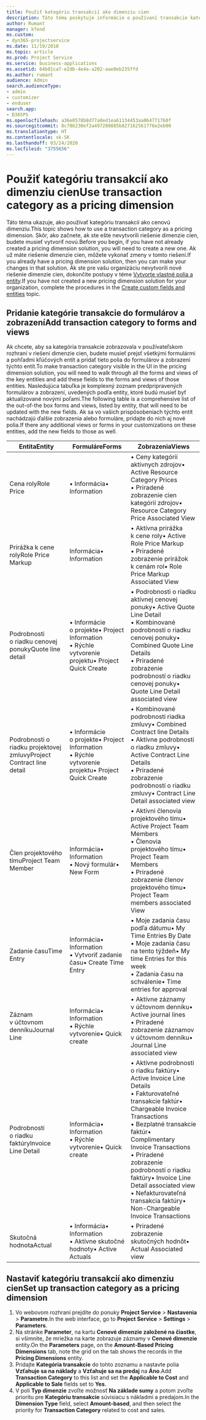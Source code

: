 ```yaml
---
title: Použiť kategóriu transakcií ako dimenziu cien
description: Táto téma poskytuje informácie o používaní transakcie kategórie ako dimenzie cien.
author: Rumant
manager: kfend
ms.custom:
- dyn365-projectservice
ms.date: 11/19/2018
ms.topic: article
ms.prod: Project Service
ms.service: business-applications
ms.assetid: 64b81ca7-e2db-4e4a-a202-aae0eb235ffd
ms.author: rumant
audience: Admin
search.audienceType:
- admin
- customizer
- enduser
search.app:
- D365PS
ms.openlocfilehash: a36e0578b8d77a0ed1ea61134453aa064771760f
ms.sourcegitcommit: 8c786230ef2a497280885b827162561776e2eb00
ms.translationtype: HT
ms.contentlocale: sk-SK
ms.lasthandoff: 03/24/2020
ms.locfileid: "3755656"
---
```

# <a name="use-transaction-category-as-a-pricing-dimension"></a><span data-ttu-id="dee04-103">Použiť kategóriu transakcií ako dimenziu cien</span><span class="sxs-lookup"><span data-stu-id="dee04-103">Use transaction category as a pricing dimension</span></span>
<span data-ttu-id="dee04-104">Táto téma ukazuje, ako používať kategóriu transakcií ako cenovú dimenziu.</span><span class="sxs-lookup"><span data-stu-id="dee04-104">This topic shows how to use a transaction category as a pricing dimension.</span></span> <span data-ttu-id="dee04-105">Skôr, ako začnete, ak ste ešte nevytvorili riešenie dimenzie cien, budete musieť vytvoriť novú.</span><span class="sxs-lookup"><span data-stu-id="dee04-105">Before you begin, if you have not already created a pricing dimension solution, you will need to create a new one.</span></span> <span data-ttu-id="dee04-106">Ak už máte riešenie dimenzie cien, môžete vykonať zmeny v tomto riešení.</span><span class="sxs-lookup"><span data-stu-id="dee04-106">If you already have a pricing dimension solution, then you can make your changes in that solution.</span></span> <span data-ttu-id="dee04-107">Ak ste pre vašu organizáciu nevytvorili nové riešenie dimenzie cien, dokončite postupy v téme [Vytvorte vlastné polia a entity](create-custom-fields-entities.md).</span><span class="sxs-lookup"><span data-stu-id="dee04-107">If you have not created a new pricing dimension solution for your organization, complete the procedures in the [Create custom fields and entities](create-custom-fields-entities.md) topic.</span></span>

## <a name="add-transaction-category-to-forms-and-views"></a><span data-ttu-id="dee04-108">Pridanie kategórie transakcie do formulárov a zobrazení</span><span class="sxs-lookup"><span data-stu-id="dee04-108">Add transaction category to forms and views</span></span>
<span data-ttu-id="dee04-109">Ak chcete, aby sa kategória transakcie zobrazovala v používateľskom rozhraní v riešení dimenzie cien, budete musieť prejsť všetkými formulármi a pohľadmi kľúčových entít a pridať tieto polia do formulárov a zobrazení týchto entít.</span><span class="sxs-lookup"><span data-stu-id="dee04-109">To make transaction category visible in the UI in the pricing dimension solution, you will need to walk through all the forms and views of the key entities and add these fields to the forms and views of those entities.</span></span>
<span data-ttu-id="dee04-110">Nasledujúca tabuľka je komplexný zoznam predpripravených formulárov a zobrazení, uvedených podľa entity, ktoré budú musieť byť aktualizované novými poľami.</span><span class="sxs-lookup"><span data-stu-id="dee04-110">The following table is a comprehensive list of the out-of-the box forms and views, listed by entity, that will need to be updated with the new fields.</span></span> <span data-ttu-id="dee04-111">Ak sa vo vašich prispôsobeniach týchto entít nachádzajú ďalšie zobrazenia alebo formuláre, pridajte do nich aj nové polia.</span><span class="sxs-lookup"><span data-stu-id="dee04-111">If there any additional views or forms in your customizations on these entities, add the new fields to those as well.</span></span>

|  <span data-ttu-id="dee04-112">Entita</span><span class="sxs-lookup"><span data-stu-id="dee04-112">Entity</span></span>        | <span data-ttu-id="dee04-113">Formuláre</span><span class="sxs-lookup"><span data-stu-id="dee04-113">Forms</span></span>     |<span data-ttu-id="dee04-114">Zobrazenia</span><span class="sxs-lookup"><span data-stu-id="dee04-114">Views</span></span>        |
| ------------------------------|---------------------------------|----------------------------------|
|  <span data-ttu-id="dee04-115">Cena roly</span><span class="sxs-lookup"><span data-stu-id="dee04-115">Role Price</span></span>|<span data-ttu-id="dee04-116">• Informácia</span><span class="sxs-lookup"><span data-stu-id="dee04-116">• Information</span></span> |<span data-ttu-id="dee04-117">• Ceny kategórií aktívnych zdrojov</span><span class="sxs-lookup"><span data-stu-id="dee04-117">• Active Resource Category Prices</span></span><br> <span data-ttu-id="dee04-118">• Priradené zobrazenie cien kategórií zdrojov</span><span class="sxs-lookup"><span data-stu-id="dee04-118">• Resource Category Price Associated View</span></span>|
|  <span data-ttu-id="dee04-119">Prirážka k cene roly</span><span class="sxs-lookup"><span data-stu-id="dee04-119">Role Price Markup</span></span>|<span data-ttu-id="dee04-120">Informácia</span><span class="sxs-lookup"><span data-stu-id="dee04-120">• Information</span></span>|<span data-ttu-id="dee04-121">• Aktívna prirážka k cene roly</span><span class="sxs-lookup"><span data-stu-id="dee04-121">• Active Role Price Markup</span></span><br><span data-ttu-id="dee04-122">• Priradené zobrazenie prirážok k cenám rol</span><span class="sxs-lookup"><span data-stu-id="dee04-122">• Role Price Markup Associated View</span></span>|
|  <span data-ttu-id="dee04-123">Podrobnosti o riadku cenovej ponuky</span><span class="sxs-lookup"><span data-stu-id="dee04-123">Quote line detail</span></span>|<span data-ttu-id="dee04-124">• Informácie o projekte</span><span class="sxs-lookup"><span data-stu-id="dee04-124">• Project Information</span></span><br><span data-ttu-id="dee04-125">• Rýchle vytvorenie projektu</span><span class="sxs-lookup"><span data-stu-id="dee04-125">• Project Quick Create</span></span>|<span data-ttu-id="dee04-126">• Podrobnosti o riadku aktívnej cenovej ponuky</span><span class="sxs-lookup"><span data-stu-id="dee04-126">• Active Quote Line Detail</span></span><br><span data-ttu-id="dee04-127">• Kombinované podrobnosti o riadku cenovej ponuky</span><span class="sxs-lookup"><span data-stu-id="dee04-127">• Combined Quote Line Details</span></span><br><span data-ttu-id="dee04-128">• Priradené zobrazenie podrobností o riadku cenovej ponuky</span><span class="sxs-lookup"><span data-stu-id="dee04-128">• Quote Line Detail associated view</span></span>|
|  <span data-ttu-id="dee04-129">Podrobnosti o riadku projektovej zmluvy</span><span class="sxs-lookup"><span data-stu-id="dee04-129">Project Contract line detail</span></span>|<span data-ttu-id="dee04-130">• Informácie o projekte</span><span class="sxs-lookup"><span data-stu-id="dee04-130">• Project Information</span></span><br><span data-ttu-id="dee04-131">• Rýchle vytvorenie projektu</span><span class="sxs-lookup"><span data-stu-id="dee04-131">• Project Quick Create</span></span>|<span data-ttu-id="dee04-132">• Kombinované podrobnosti riadka zmluvy</span><span class="sxs-lookup"><span data-stu-id="dee04-132">• Combined Contract line Details</span></span><br><span data-ttu-id="dee04-133">• Aktívne podrobnosti o riadku zmluvy</span><span class="sxs-lookup"><span data-stu-id="dee04-133">• Active Contract Line Details</span></span><br><span data-ttu-id="dee04-134">• Priradené zobrazenie podrobností o riadku zmluvy</span><span class="sxs-lookup"><span data-stu-id="dee04-134">• Contract Line Detail associated view</span></span>|
|  <span data-ttu-id="dee04-135">Člen projektového tímu</span><span class="sxs-lookup"><span data-stu-id="dee04-135">Project Team Member</span></span>|<span data-ttu-id="dee04-136">Informácia</span><span class="sxs-lookup"><span data-stu-id="dee04-136">• Information</span></span><br><span data-ttu-id="dee04-137">• Nový formulár</span><span class="sxs-lookup"><span data-stu-id="dee04-137">• New Form</span></span>|<span data-ttu-id="dee04-138">• Aktívni členovia projektového tímu</span><span class="sxs-lookup"><span data-stu-id="dee04-138">• Active Project Team Members</span></span><br><span data-ttu-id="dee04-139">• Členovia projektového tímu</span><span class="sxs-lookup"><span data-stu-id="dee04-139">• Project Team Members</span></span><br><span data-ttu-id="dee04-140">• Priradené zobrazenie členov projektového tímu</span><span class="sxs-lookup"><span data-stu-id="dee04-140">• Project Team members associated View</span></span>|
|  <span data-ttu-id="dee04-141">Zadanie času</span><span class="sxs-lookup"><span data-stu-id="dee04-141">Time Entry</span></span>|<span data-ttu-id="dee04-142">Informácia</span><span class="sxs-lookup"><span data-stu-id="dee04-142">• Information</span></span><br><span data-ttu-id="dee04-143">• Vytvoriť zadanie času</span><span class="sxs-lookup"><span data-stu-id="dee04-143">• Create Time Entry</span></span>|<span data-ttu-id="dee04-144">• Moje zadania času podľa dátumu</span><span class="sxs-lookup"><span data-stu-id="dee04-144">• My Time Entries By Date</span></span><br><span data-ttu-id="dee04-145">• Moje zadania času na tento týždeň</span><span class="sxs-lookup"><span data-stu-id="dee04-145">• My time Entries for this week</span></span><br><span data-ttu-id="dee04-146">• Zadania času na schválenie</span><span class="sxs-lookup"><span data-stu-id="dee04-146">• Time entries for approval</span></span>|
|  <span data-ttu-id="dee04-147">Záznam v účtovnom denníku</span><span class="sxs-lookup"><span data-stu-id="dee04-147">Journal Line</span></span>|<span data-ttu-id="dee04-148">Informácia</span><span class="sxs-lookup"><span data-stu-id="dee04-148">• Information</span></span><br><span data-ttu-id="dee04-149">• Rýchle vytvorenie</span><span class="sxs-lookup"><span data-stu-id="dee04-149">• Quick create</span></span>|<span data-ttu-id="dee04-150">• Aktívne záznamy v účtovnom denníku</span><span class="sxs-lookup"><span data-stu-id="dee04-150">• Active journal lines</span></span><br><span data-ttu-id="dee04-151">• Priradené zobrazenie záznamov v účtovnom denníku</span><span class="sxs-lookup"><span data-stu-id="dee04-151">• Journal Line associated view</span></span>|
|  <span data-ttu-id="dee04-152">Podrobnosti o riadku faktúry</span><span class="sxs-lookup"><span data-stu-id="dee04-152">Invoice Line Detail</span></span>|<span data-ttu-id="dee04-153">Informácia</span><span class="sxs-lookup"><span data-stu-id="dee04-153">• Information</span></span><br><span data-ttu-id="dee04-154">• Rýchle vytvorenie</span><span class="sxs-lookup"><span data-stu-id="dee04-154">• Quick create</span></span>|<span data-ttu-id="dee04-155">• Aktívne podrobnosti o riadku faktúry</span><span class="sxs-lookup"><span data-stu-id="dee04-155">• Active Invoice Line Details</span></span><br><span data-ttu-id="dee04-156">• Fakturovateľné transakcie faktúr</span><span class="sxs-lookup"><span data-stu-id="dee04-156">• Chargeable Invoice Transactions</span></span><br><span data-ttu-id="dee04-157">• Bezplatné transakcie faktúr</span><span class="sxs-lookup"><span data-stu-id="dee04-157">• Complimentary Invoice Transactions</span></span><br><span data-ttu-id="dee04-158">• Priradené zobrazenie podrobností o riadku faktúry</span><span class="sxs-lookup"><span data-stu-id="dee04-158">• Invoice Line Detail associated view</span></span><br><span data-ttu-id="dee04-159">• Nefakturovateľná transakcia faktúry</span><span class="sxs-lookup"><span data-stu-id="dee04-159">• Non-Chargeable Invoice Transactions</span></span>|
|  <span data-ttu-id="dee04-160">Skutočná hodnota</span><span class="sxs-lookup"><span data-stu-id="dee04-160">Actual</span></span>|<span data-ttu-id="dee04-161">• Informácia</span><span class="sxs-lookup"><span data-stu-id="dee04-161">• Information</span></span><br><span data-ttu-id="dee04-162">• Aktívne skutočné hodnoty</span><span class="sxs-lookup"><span data-stu-id="dee04-162">• Active Actuals</span></span>|<span data-ttu-id="dee04-163">• Priradené zobrazenie skutočných hodnôt</span><span class="sxs-lookup"><span data-stu-id="dee04-163">• Actual Associated view</span></span>|

## <a name="set-up-transaction-category-as-a-pricing-dimension"></a><span data-ttu-id="dee04-164">Nastaviť kategóriu transakcií ako dimenziu cien</span><span class="sxs-lookup"><span data-stu-id="dee04-164">Set up transaction category as a pricing dimension</span></span>

1. <span data-ttu-id="dee04-165">Vo webovom rozhraní prejdite do ponuky **Project Service** > **Nastavenia** > **Parametre**.</span><span class="sxs-lookup"><span data-stu-id="dee04-165">In the web interface, go to **Project Service** > **Settings** > **Parameters**.</span></span> 
2. <span data-ttu-id="dee04-166">Na stránke **Parameter**, na kartu **Cenové dimenzie založené na čiastke**, si všimnite, že mriežka na karte zobrazuje záznamy v **Cenové dimenzie** entity.</span><span class="sxs-lookup"><span data-stu-id="dee04-166">On the **Parameters** page, on the **Amount-Based Pricing Dimensions** tab, note the grid on the tab shows the records in the **Pricing Dimensions** entity.</span></span>
3. <span data-ttu-id="dee04-167">Pridajte **Kategória transakcie** do tohto zoznamu a nastavte polia **Vzťahuje sa na náklady** a **Vzťahuje sa na predaj** na **Áno**.</span><span class="sxs-lookup"><span data-stu-id="dee04-167">Add **Transaction Category** to this list and set the **Applicable to Cost** and **Applicable to Sale** fields set to **Yes**.</span></span>
4. <span data-ttu-id="dee04-168">V poli **Typ dimenzie** zvoľte možnosť **Na základe sumy** a potom zvoľte prioritu pre **Kategóriu transakcie** súvisiacu s nákladmi a predajom.</span><span class="sxs-lookup"><span data-stu-id="dee04-168">In the **Dimension Type** field, select **Amount-based**, and then select the priority for **Transaction Category** related to cost and sales.</span></span>
